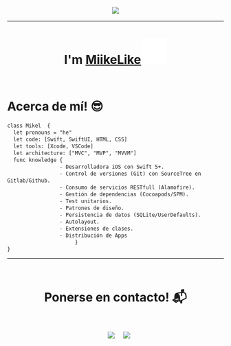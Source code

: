 <p align="center">
  <img src="https://miro.medium.com/max/2048/1*OohqW5DGh9CQS4hLY5FXzA.png" height="230"/>
</p>
<hr>
<h1 align="center">I'm <a href="https://github.com/MiikeLike">MiikeLike<a><img src="https://github.com/Kathryn-Jie/Kathryn-Jie/blob/main/wave.gif" width="60px"/></h1>
<Br>
<h1>Acerca de mí! 😎</h1>

```
class Mikel  {
  let pronouns = "he" 
  let code: [Swift, SwiftUI, HTML, CSS]
  let tools: [Xcode, VSCode]    
  let architecture: ["MVC", "MVP", "MVVM"]
  func knowledge {
                 - Desarrolladora iOS con Swift 5+.
                 - Control de versiones (Git) con SourceTree en Gitlab/Github.
                 - Consumo de servicios RESTfull (Alamofire).
                 - Gestión de dependencias (Cocoapods/SPM).
                 - Test unitarios.
                 - Patrones de diseño.
                 - Persistencia de datos (SQLite/UserDefaults).
                 - Autolayout.
                 - Extensiones de clases.
                 - Distribución de Apps
                      }
}
```
  
<hr>
<Br>
<h1 align="center">Ponerse en contacto! 📬</h1>
<Br>
<p align="center">
<a href="www.linkedin.com/in/mikel-valle-pajuelo-31b088236><img align="center" src="https://upload.wikimedia.org/wikipedia/commons/0/01/LinkedIn_Logo.svg"/></a> &nbsp;&nbsp;&nbsp;  <a href="mailto:mikel@vallepajuelo.com" target="blank"><img align="center" src="https://encrypted-tbn0.gstatic.com/images?q=tbn:ANd9GcRGx6RGJjuSyU_FS5KnUV3GxdXISbubfcrfRxp6IAGmmX2D76cvh6HSnkTPYH4VhDufezs&usqp=CAU" /></a>    &nbsp;&nbsp;&nbsp;       <a href="https://github.com/MiikeLike" target="blank"><img align="center" src="[https://img.shields.io/badge/Aryagm-100000?style=for-the-badge&logo=github&logoColor=white](https://cdn-icons-png.flaticon.com/512/25/25231.png)" /></a>
</p>
  

  
